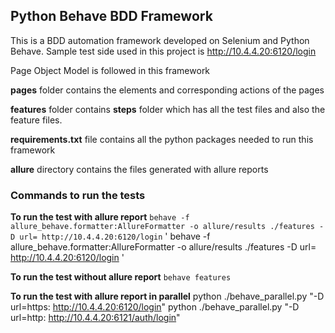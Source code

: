 ## **Python Behave BDD Framework**

This is a BDD automation framework developed on Selenium and Python Behave.
Sample test side used in this project is  http://10.4.4.20:6120/login


Page Object Model is followed in this framework

**pages** folder contains the elements and corresponding actions of the pages

**features** folder contains **steps** folder which has all the test files and also the feature files.

**requirements.txt** file contains all the python packages needed to run this framework

**allure** directory contains the files generated with allure reports

### **Commands to run the tests**

**To run the test with allure report**
` behave -f allure_behave.formatter:AllureFormatter -o allure/results ./features -D url= http://10.4.4.20:6120/login
`
' behave -f allure_behave.formatter:AllureFormatter -o allure/results ./features -D url= http://10.4.4.20:6120/login
'

**To run the test without allure report** 
`behave features`

**To run the test with allure report in parallel**
  python ./behave_parallel.py "-D url=https: http://10.4.4.20:6120/login" 
  python ./behave_parallel.py "-D url=http: http://10.4.4.20:6121/auth/login"